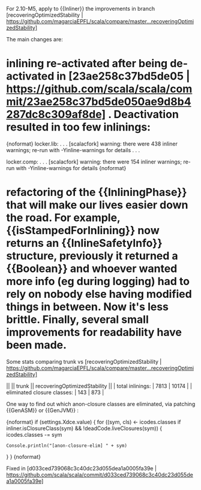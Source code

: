 For 2.10-M5, apply to {{Inliner}} the improvements in branch [recoveringOptimizedStability | https://github.com/magarciaEPFL/scala/compare/master...recoveringOptimizedStability]

The main changes are:
# inlining re-activated after being de-activated in [23ae258c37bd5de05 | https://github.com/scala/scala/commit/23ae258c37bd5de050ae9d8b4287dc8c309af8de] . Deactivation resulted in too few inlinings:
{noformat}
locker.lib:
. . . 
[scalacfork] warning: there were 438 inliner warnings; re-run with -Yinline-warnings for details
. . . 

locker.comp:
. . . 
[scalacfork] warning: there were 154 inliner warnings; re-run with -Yinline-warnings for details
{noformat}
# refactoring of the {{InliningPhase}} that will make our lives easier down the road. For example, {{isStampedForInlining}} now returns an {{InlineSafetyInfo}} structure, previously it returned a {{Boolean}} and whoever wanted more info (eg during logging) had to rely on nobody else having modified things in between. Now it's less brittle. Finally, several small improvements for readability have been made.



Some stats comparing trunk vs [recoveringOptimizedStability | https://github.com/magarciaEPFL/scala/compare/master...recoveringOptimizedStability] 

||                 || trunk || recoveringOptimizedStability || 
 | total inlinings:            | 7813 | 10174 |
 | eliminated closure classes: |  143 |   873 |


One way to find out which anon-closure classes are eliminated, via patching {{GenASM}} or {{GenJVM}} :

{noformat}
if (settings.Xdce.value) {
  for ((sym, cls) <- icodes.classes if inliner.isClosureClass(sym) && !deadCode.liveClosures(sym)) {
    icodes.classes -= sym

    Console.println("[anon-closure-elim] " + sym)
  }
}
{noformat}


Fixed in [d033ced739068c3c40dc23d055dea1a0005fa39e | https://github.com/scala/scala/commit/d033ced739068c3c40dc23d055dea1a0005fa39e]
